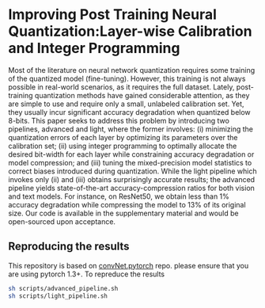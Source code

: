 # Improving Post Training Neural Quantization:Layer-wise Calibration and Integer Programming
Most of the literature on neural network quantization requires some training of the quantized model (fine-tuning). However, this training is not always possible in real-world scenarios, as it requires the full dataset. Lately, post-training quantization methods have gained considerable attention, as they are simple to use and require only a small, unlabeled calibration set. Yet, they usually incur significant accuracy degradation when quantized below 8-bits. This paper seeks to address this problem by introducing two pipelines, advanced and light, where the former involves: (i) minimizing the quantization errors of each layer by optimizing its parameters over the calibration set; (ii) using integer programming to optimally allocate the desired bit-width for each layer while constraining accuracy degradation or model compression; and (iii) tuning the mixed-precision model statistics to correct biases introduced during quantization. While the light pipeline which invokes only (ii) and (iii) obtains surprisingly accurate results; the advanced pipeline yields state-of-the-art accuracy-compression ratios for both vision and text models. For instance, on ResNet50, we obtain less than 1\% accuracy degradation while compressing the model to 13\% of its original size. Our code is available in the supplementary material and would be open-sourced upon acceptance.
## Reproducing the results

This repository is based on [convNet.pytorch](https://github.com/eladhoffer/convNet.pytorch) repo.  please ensure that you are using pytorch 1.3+.
To repreduce the results 
```bash
sh scripts/advanced_pipeline.sh
sh scripts/light_pipeline.sh
```
